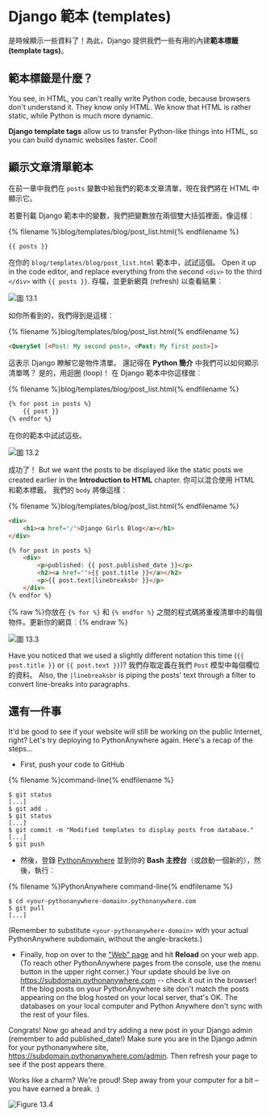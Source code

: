 # Django 範本 (templates)

是時候顯示一些資料了！為此，Django 提供我們一些有用的內建**範本標籤 (template tags)**。

## 範本標籤是什麼？

You see, in HTML, you can't really write Python code, because browsers don't understand it. They know only HTML. We know that HTML is rather static, while Python is much more dynamic.

**Django template tags** allow us to transfer Python-like things into HTML, so you can build dynamic websites faster. Cool!

## 顯示文章清單範本

在前一章中我們在 `posts` 變數中給我們的範本文章清單，現在我們將在 HTML 中顯示它。

若要刊載 Django 範本中的變數，我們把變數放在兩個雙大括弧裡面，像這樣︰

{% filename %}blog/templates/blog/post_list.html{% endfilename %}

```html
{{ posts }}
```

在你的 `blog/templates/blog/post_list.html` 範本中，試試這個。 Open it up in the code editor, and replace everything from the second `<div>` to the third `</div>` with `{{ posts }}`. 存檔，並更新網頁 (refresh) 以查看結果︰

![圖 13.1](images/step1.png)

如你所看到的，我們得到是這樣︰

{% filename %}blog/templates/blog/post_list.html{% endfilename %}

```html
<QuerySet [<Post: My second post>, <Post: My first post>]>
```

這表示 Django 瞭解它是物件清單。 還記得在 **Python 簡介** 中我們可以如何顯示清單嗎？ 是的，用迴圈 (loop)！ 在 Django 範本中你這樣做︰

{% filename %}blog/templates/blog/post_list.html{% endfilename %}

```html
{% for post in posts %}
    {{ post }}
{% endfor %}
```

在你的範本中試試這些。

![圖 13.2](images/step2.png)

成功了！ But we want the posts to be displayed like the static posts we created earlier in the **Introduction to HTML** chapter. 你可以混合使用 HTML 和範本標籤。 我們的 `body` 將像這樣︰

{% filename %}blog/templates/blog/post_list.html{% endfilename %}

```html
<div>
    <h1><a href="/">Django Girls Blog</a></h1>
</div>

{% for post in posts %}
    <div>
        <p>published: {{ post.published_date }}</p>
        <h2><a href="">{{ post.title }}</a></h2>
        <p>{{ post.text|linebreaksbr }}</p>
    </div>
{% endfor %}
```

{% raw %}你放在 `{% for %}` 和 `{% endfor %}` 之間的程式碼將重複清單中的每個物件。更新你的網頁︰{% endraw %}

![圖 13.3](images/step3.png)

Have you noticed that we used a slightly different notation this time (`{{ post.title }}` or `{{ post.text }}`)? 我們存取定義在我們 `Post` 模型中每個欄位的資料。 Also, the `|linebreaksbr` is piping the posts' text through a filter to convert line-breaks into paragraphs.

## 還有一件事

It'd be good to see if your website will still be working on the public Internet, right? Let's try deploying to PythonAnywhere again. Here's a recap of the steps…

* First, push your code to GitHub

{% filename %}command-line{% endfilename %}

    $ git status
    [...]
    $ git add .
    $ git status
    [...]
    $ git commit -m "Modified templates to display posts from database."
    [...]
    $ git push
    

* 然後，登錄 [PythonAnywhere](https://www.pythonanywhere.com/consoles/) 並到你的 **Bash 主控台**（或啟動一個新的），然後，執行︰

{% filename %}PythonAnywhere command-line{% endfilename %}

    $ cd <your-pythonanywhere-domain>.pythonanywhere.com
    $ git pull
    [...]
    

(Remember to substitute `<your-pythonanywhere-domain>` with your actual PythonAnywhere subdomain, without the angle-brackets.)

* Finally, hop on over to the ["Web" page](https://www.pythonanywhere.com/web_app_setup/) and hit **Reload** on your web app. (To reach other PythonAnywhere pages from the console, use the menu button in the upper right corner.) Your update should be live on https://subdomain.pythonanywhere.com -- check it out in the browser! If the blog posts on your PythonAnywhere site don't match the posts appearing on the blog hosted on your local server, that's OK. The databases on your local computer and Python Anywhere don't sync with the rest of your files.

Congrats! Now go ahead and try adding a new post in your Django admin (remember to add published_date!) Make sure you are in the Django admin for your pythonanywhere site, https://subdomain.pythonanywhere.com/admin. Then refresh your page to see if the post appears there.

Works like a charm? We're proud! Step away from your computer for a bit – you have earned a break. :)

![Figure 13.4](images/donut.png)